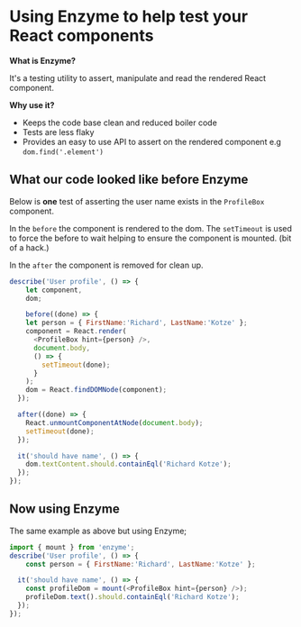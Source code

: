 # Using Enzyme to help test your React components

**What is Enzyme?**

It's a testing utility to assert, manipulate and read the rendered React component.

**Why use it?**

* Keeps the code base clean and reduced boiler code
* Tests are less flaky
* Provides an easy to use API to assert on the rendered component e.g `dom.find('.element')`

## What our code looked like before Enzyme

Below is **one** test of asserting the user name exists in the `ProfileBox` component.

In the `before` the component is rendered to the dom. The `setTimeout` is used to force the before to wait helping to ensure the component is mounted. (bit of a hack.)

In the `after` the component is removed for clean up.

```JavaScript
describe('User profile', () => {
	let component,
	dom;

	before((done) => {
    let person = { FirstName:'Richard', LastName:'Kotze' };
    component = React.render(
      <ProfileBox hint={person} />,
      document.body,
      () => {
        setTimeout(done);
      }
    );
    dom = React.findDOMNode(component);
  });

  after((done) => {
    React.unmountComponentAtNode(document.body);
    setTimeout(done);
  });

  it('should have name', () => {
    dom.textContent.should.containEql('Richard Kotze');
  });
});
```

## Now using Enzyme

The same example as above but using Enzyme;

```JavaScript
import { mount } from 'enzyme';
describe('User profile', () => {
	const person = { FirstName:'Richard', LastName:'Kotze' };

  it('should have name', () => {
    const profileDom = mount(<ProfileBox hint={person} />);
    profileDom.text().should.containEql('Richard Kotze');
  });
});
```